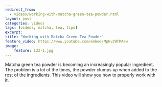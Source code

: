 ```yaml
---
redirect_from: 
  - videos/working-with-matcha-green-tea-powder.html
layout: post
categories: videos
tags: [videos, matcha, tea, tips]
excerpt: 
title: "Working with Matcha Green Tea Powder"
feature_video: https://www.youtube.com/embed/MpHv2WTPAsw
image:
    feature: 133-1.jpg
---
```

Matcha green tea powder is becoming an increasingly popular ingredient.  The problem is a lot of the times, the powder clumps up when added to the rest of the ingredients.  This video will show you how to properly work with it.